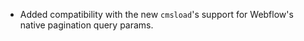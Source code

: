 - Added compatibility with the new `cmsload`'s support for Webflow's native pagination query params.
